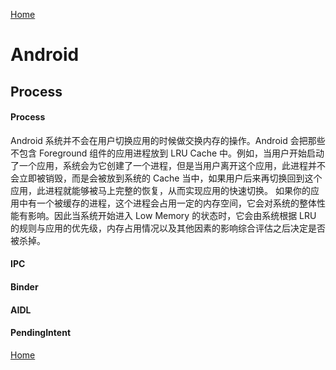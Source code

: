 [Home](../../README.md)

# Android

## Process

#### Process
Android 系统并不会在用户切换应用的时候做交换内存的操作。Android 会把那些不包含 Foreground 组件的应用进程放到 LRU Cache 中。例如，当用户开始启动了一个应用，系统会为它创建了一个进程，但是当用户离开这个应用，此进程并不会立即被销毁，而是会被放到系统的 Cache 当中，如果用户后来再切换回到这个应用，此进程就能够被马上完整的恢复，从而实现应用的快速切换。
如果你的应用中有一个被缓存的进程，这个进程会占用一定的内存空间，它会对系统的整体性能有影响。因此当系统开始进入 Low Memory 的状态时，它会由系统根据 LRU 的规则与应用的优先级，内存占用情况以及其他因素的影响综合评估之后决定是否被杀掉。

#### IPC

#### Binder

#### AIDL

#### PendingIntent

[Home](../../README.md)